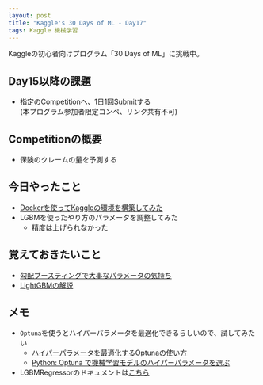 ```yaml
---
layout: post
title: "Kaggle's 30 Days of ML - Day17"
tags: Kaggle 機械学習
---
```


Kaggleの初心者向けプログラム「30 Days of ML」に挑戦中。  

## Day15以降の課題

- 指定のCompetitionへ、1日1回Submitする  
(本プログラム参加者限定コンペ、リンク共有不可)

## Competitionの概要

+ 保険のクレームの量を予測する

## 今日やったこと

+ [Dockerを使ってKaggleの環境を構築してみた](./build_kaggle_env_on_docker.html)
+ LGBMを使ったやり方のパラメータを調整してみた
    + 精度は上げられなかった

## 覚えておきたいこと

+ [勾配ブースティングで大事なパラメータの気持ち](https://nykergoto.hatenablog.jp/entry/2019/03/29/%E5%8B%BE%E9%85%8D%E3%83%96%E3%83%BC%E3%82%B9%E3%83%86%E3%82%A3%E3%83%B3%E3%82%B0%E3%81%A7%E5%A4%A7%E4%BA%8B%E3%81%AA%E3%83%91%E3%83%A9%E3%83%A1%E3%83%BC%E3%82%BF%E3%81%AE%E6%B0%97%E6%8C%81%E3%81%A1)
+ [LightGBMの解説](https://data-analysis-stats.jp/python/lightgbm%E3%81%AE%E8%A7%A3%E8%AA%AC/)

## メモ

+ `Optuna`を使うとハイパーパラメータを最適化できるらしいので、試してみたい
    + [ハイパーパラメータを最適化するOptunaの使い方](https://qiita.com/a_shiba/items/89cfcc012edd5bdc95dc)
    + [Python: Optuna で機械学習モデルのハイパーパラメータを選ぶ](https://blog.amedama.jp/entry/2018/12/06/015217)
+ LGBMRegressorのドキュメントは[こちら](https://lightgbm.readthedocs.io/en/latest/pythonapi/lightgbm.LGBMRegressor.html)